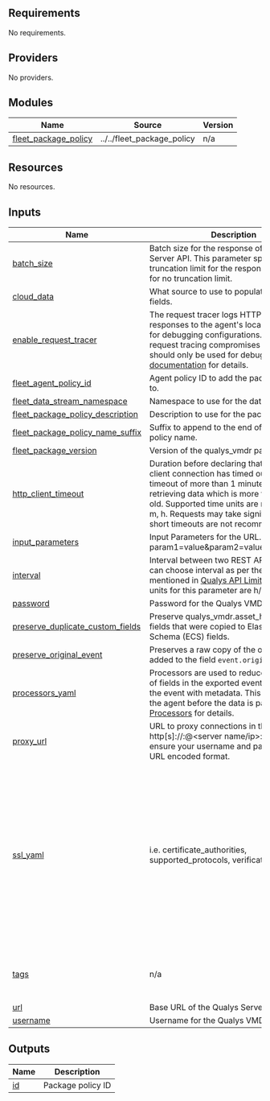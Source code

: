 <!-- BEGIN_TF_DOCS -->
## Requirements

No requirements.

## Providers

No providers.

## Modules

| Name | Source | Version |
|------|--------|---------|
| <a name="module_fleet_package_policy"></a> [fleet\_package\_policy](#module\_fleet\_package\_policy) | ../../fleet_package_policy | n/a |

## Resources

No resources.

## Inputs

| Name | Description | Type | Default | Required |
|------|-------------|------|---------|:--------:|
| <a name="input_batch_size"></a> [batch\_size](#input\_batch\_size) | Batch size for the response of the Qualys Server API. This parameter specifies the truncation limit for the response. Specify 0 for no truncation limit. | `number` | `1000` | no |
| <a name="input_cloud_data"></a> [cloud\_data](#input\_cloud\_data) | What source to use to populate `cloud.*` fields. | `string` | `"both"` | no |
| <a name="input_enable_request_tracer"></a> [enable\_request\_tracer](#input\_enable\_request\_tracer) | The request tracer logs HTTP requests and responses to the agent's local file-system for debugging configurations. Enabling this request tracing compromises security and should only be used for debugging. See [documentation](https://www.elastic.co/guide/en/beats/filebeat/current/filebeat-input-cel.html#_resource_tracer_filename) for details. | `bool` | `null` | no |
| <a name="input_fleet_agent_policy_id"></a> [fleet\_agent\_policy\_id](#input\_fleet\_agent\_policy\_id) | Agent policy ID to add the package policy to. | `string` | n/a | yes |
| <a name="input_fleet_data_stream_namespace"></a> [fleet\_data\_stream\_namespace](#input\_fleet\_data\_stream\_namespace) | Namespace to use for the data stream. | `string` | `"default"` | no |
| <a name="input_fleet_package_policy_description"></a> [fleet\_package\_policy\_description](#input\_fleet\_package\_policy\_description) | Description to use for the package policy. | `string` | `""` | no |
| <a name="input_fleet_package_policy_name_suffix"></a> [fleet\_package\_policy\_name\_suffix](#input\_fleet\_package\_policy\_name\_suffix) | Suffix to append to the end of the package policy name. | `string` | `""` | no |
| <a name="input_fleet_package_version"></a> [fleet\_package\_version](#input\_fleet\_package\_version) | Version of the qualys\_vmdr package to use. | `string` | `"5.2.1"` | no |
| <a name="input_http_client_timeout"></a> [http\_client\_timeout](#input\_http\_client\_timeout) | Duration before declaring that the HTTP client connection has timed out. Give a timeout of more than 1 minute when retrieving data which is more than 15 days old. Supported time units are ns, us, ms, s, m, h. Requests may take significant time, so short timeouts are not recommended. | `string` | `"10m"` | no |
| <a name="input_input_parameters"></a> [input\_parameters](#input\_input\_parameters) | Input Parameters for the URL. param1=value&param2=value&param3=....* | `string` | `""` | no |
| <a name="input_interval"></a> [interval](#input\_interval) | Interval between two REST API calls. User can choose interval as per their plan mentioned in [Qualys API Limits](https://www.qualys.com/docs/qualys-api-limits.pdf). Supported units for this parameter are h/m/s. | `string` | `"4h"` | no |
| <a name="input_password"></a> [password](#input\_password) | Password for the Qualys VMDR. | `string` | n/a | yes |
| <a name="input_preserve_duplicate_custom_fields"></a> [preserve\_duplicate\_custom\_fields](#input\_preserve\_duplicate\_custom\_fields) | Preserve qualys\_vmdr.asset\_host\_detection fields that were copied to Elastic Common Schema (ECS) fields. | `bool` | `false` | no |
| <a name="input_preserve_original_event"></a> [preserve\_original\_event](#input\_preserve\_original\_event) | Preserves a raw copy of the original event, added to the field `event.original`. | `bool` | `false` | no |
| <a name="input_processors_yaml"></a> [processors\_yaml](#input\_processors\_yaml) | Processors are used to reduce the number of fields in the exported event or to enhance the event with metadata. This executes in the agent before the data is parsed. See [Processors](https://www.elastic.co/guide/en/beats/filebeat/current/filtering-and-enhancing-data.html) for details. | `string` | `null` | no |
| <a name="input_proxy_url"></a> [proxy\_url](#input\_proxy\_url) | URL to proxy connections in the form of http[s]://<user>:<password>@<server name/ip>:<port>. Please ensure your username and password are in URL encoded format. | `string` | `null` | no |
| <a name="input_ssl_yaml"></a> [ssl\_yaml](#input\_ssl\_yaml) | i.e. certificate\_authorities, supported\_protocols, verification\_mode etc. | `string` | `"#certificate_authorities:\n#  - |\n#    -----BEGIN CERTIFICATE-----\n#    MIIDCjCCAfKgAwIBAgITJ706Mu2wJlKckpIvkWxEHvEyijANBgkqhkiG9w0BAQsF\n#    ADAUMRIwEAYDVQQDDAlsb2NhbGhvc3QwIBcNMTkwNzIyMTkyOTA0WhgPMjExOTA2\n#    MjgxOTI5MDRaMBQxEjAQBgNVBAMMCWxvY2FsaG9zdDCCASIwDQYJKoZIhvcNAQEB\n#    BQADggEPADCCAQoCggEBANce58Y/JykI58iyOXpxGfw0/gMvF0hUQAcUrSMxEO6n\n#    fZRA49b4OV4SwWmA3395uL2eB2NB8y8qdQ9muXUdPBWE4l9rMZ6gmfu90N5B5uEl\n#    94NcfBfYOKi1fJQ9i7WKhTjlRkMCgBkWPkUokvBZFRt8RtF7zI77BSEorHGQCk9t\n#    /D7BS0GJyfVEhftbWcFEAG3VRcoMhF7kUzYwp+qESoriFRYLeDWv68ZOvG7eoWnP\n#    PsvZStEVEimjvK5NSESEQa9xWyJOmlOKXhkdymtcUd/nXnx6UTCFgnkgzSdTWV41\n#    CI6B6aJ9svCTI2QuoIq2HxX/ix7OvW1huVmcyHVxyUECAwEAAaNTMFEwHQYDVR0O\n#    BBYEFPwN1OceFGm9v6ux8G+DZ3TUDYxqMB8GA1UdIwQYMBaAFPwN1OceFGm9v6ux\n#    8G+DZ3TUDYxqMA8GA1UdEwEB/wQFMAMBAf8wDQYJKoZIhvcNAQELBQADggEBAG5D\n#    874A4YI7YUwOVsVAdbWtgp1d0zKcPRR+r2OdSbTAV5/gcS3jgBJ3i1BN34JuDVFw\n#    3DeJSYT3nxy2Y56lLnxDeF8CUTUtVQx3CuGkRg1ouGAHpO/6OqOhwLLorEmxi7tA\n#    H2O8mtT0poX5AnOAhzVy7QW0D/k4WaoLyckM5hUa6RtvgvLxOwA0U+VGurCDoctu\n#    8F4QOgTAWyh8EZIwaKCliFRSynDpv3JTUwtfZkxo6K6nce1RhCWFAsMvDZL8Dgc0\n#    yvgJ38BRsFOtkRuAGSf6ZUwTO8JJRRIFnpUzXflAnGivK9M13D5GEQMmIl6U9Pvk\n#    sxSmbIUfc2SGJGCJD4I=\n#    -----END CERTIFICATE-----\n"` | no |
| <a name="input_tags"></a> [tags](#input\_tags) | n/a | `list(string)` | <pre>[<br>  "forwarded",<br>  "qualys_vmdr-asset_host_detection"<br>]</pre> | no |
| <a name="input_url"></a> [url](#input\_url) | Base URL of the Qualys Server API. | `string` | n/a | yes |
| <a name="input_username"></a> [username](#input\_username) | Username for the Qualys VMDR. | `string` | n/a | yes |

## Outputs

| Name | Description |
|------|-------------|
| <a name="output_id"></a> [id](#output\_id) | Package policy ID |
<!-- END_TF_DOCS -->